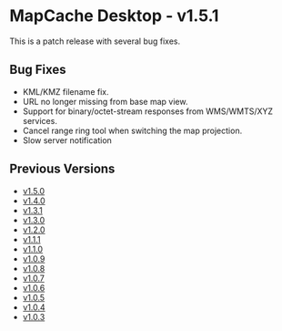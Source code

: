 # MapCache Desktop - v1.5.1

This is a patch release with several bug fixes.
## Bug Fixes
 * KML/KMZ filename fix.
 * URL no longer missing from base map view.
 * Support for binary/octet-stream responses from WMS/WMTS/XYZ services.
 * Cancel range ring tool when switching the map projection.
 * Slow server notification

## Previous Versions
 * [v1.5.0](https://github.com/ngageoint/mapcache-electron/blob/v1.4.0/changelog/v1.5.0.md)
 * [v1.4.0](https://github.com/ngageoint/mapcache-electron/blob/v1.4.0/changelog/v1.4.0.md)
 * [v1.3.1](https://github.com/ngageoint/mapcache-electron/blob/v1.3.1/changelog/v1.3.1.md)
 * [v1.3.0](https://github.com/ngageoint/mapcache-electron/blob/v1.3.0/changelog/v1.3.0.md)
 * [v1.2.0](https://github.com/ngageoint/mapcache-electron/blob/v1.2.0/changelog/v1.2.0.md)
 * [v1.1.1](https://github.com/ngageoint/mapcache-electron/blob/v1.1.1/changelog/v1.1.1.md)
 * [v1.1.0](https://github.com/ngageoint/mapcache-electron/blob/v1.1.0/changelog/v1.1.0.md)
 * [v1.0.9](https://github.com/ngageoint/mapcache-electron/blob/v1.0.9/changelog/v1.0.9.md)
 * [v1.0.8](https://github.com/ngageoint/mapcache-electron/blob/v1.0.8/changelog/v1.0.8.md)
 * [v1.0.7](https://github.com/ngageoint/mapcache-electron/blob/v1.0.7/changelog/v1.0.7.md)
 * [v1.0.6](https://github.com/ngageoint/mapcache-electron/blob/v1.0.6/changelog/v1.0.6.md)
 * [v1.0.5](https://github.com/ngageoint/mapcache-electron/blob/v1.0.5/changelog/v1.0.5.md)
 * [v1.0.4](https://github.com/ngageoint/mapcache-electron/blob/v1.0.5/changelog/v1.0.4.md)
 * [v1.0.3](https://github.com/ngageoint/mapcache-electron/blob/v1.0.5/changelog/v1.0.3.md)
